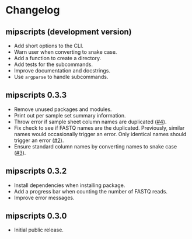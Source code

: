 # Changelog

## mipscripts (development version)

- Add short options to the CLI.
- Warn user when converting to snake case.
- Add a function to create a directory.
- Add tests for the subcommands.
- Improve documentation and docstrings.
- Use `argparse` to handle subcommands.

## mipscripts 0.3.3

- Remove unused packages and modules.
- Print out per sample set summary information.
- Throw error if sample sheet column names are duplicated
  ([#4](https://github.com/bailey-lab/mipscripts/issues/4)).
- Fix check to see if FASTQ names are the duplicated. Previously, similar names
  would occasionally trigger an error. Only identical names should trigger an
  error ([#2](https://github.com/bailey-lab/mipscripts/issues/2)).
- Ensure standard column names by converting names to snake case
  ([#3](https://github.com/bailey-lab/mipscripts/issues/3)).

## mipscripts 0.3.2

- Install dependencies when installing package.
- Add a progress bar when counting the number of FASTQ reads.
- Improve error messages.

## mipscripts 0.3.0

- Initial public release.